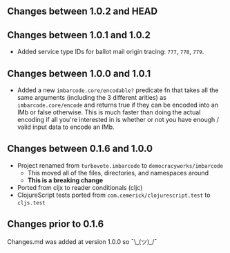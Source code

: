 ## Changes between 1.0.2 and HEAD

## Changes between 1.0.1 and 1.0.2

* Added service type IDs for ballot mail origin tracing: `777`, `778`, `779`.

## Changes between 1.0.0 and 1.0.1

* Added a new `imbarcode.core/encodable?` predicate fn that takes all the same
  arguments (including the 3 different arities) as `imbarcode.core/encode` and
  returns true if they can be encoded into an IMb or false otherwise. This is
  much faster than doing the actual encoding if all you're interested in is
  whether or not you have enough / valid input data to encode an IMb.

## Changes between 0.1.6 and 1.0.0

* Project renamed from `turbovote.imbarcode` to `democracyworks/imbarcode`
    * This moved all of the files, directories, and namespaces around
    * **This is a breaking change**
* Ported from cljx to reader conditionals (cljc)
* ClojureScript tests ported from `com.cemerick/clojurescript.test` to `cljs.test`

## Changes prior to 0.1.6

Changes.md was added at version 1.0.0 so ¯\\\_(ツ)_/¯
